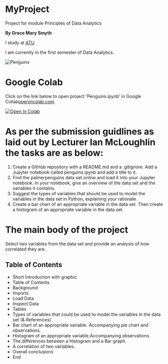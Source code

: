 # MyProject
Project for module Principles of Data Analytics

**By Grace Mary Smyth**

I study at [ATU](https://www.atu.ie/).

I am currently in the first semester of Data Analytics. 

![Penguins](https://allisonhorst.github.io/palmerpenguins/reference/figures/lter_penguins.png)

# Google Colab
Click on the link below to open project 'Penguins.ipynb' in Google Collab[openincolab.com](https://openincollab.com/).

<a target="_blank" href="https://colab.research.google.com/github/GraceMarySmyth/MyProject/blob/main/Penguins.ipynb">
  <img src="https://colab.research.google.com/assets/colab-badge.svg" alt="Open In Colab"/>
</a>

# As per the submission guidlines as laid out by Lecturer Ian McLoughlin the tasks are as below:
1. Create a GitHub repository with a README.md and a .gitignore. Add a Jupyter notebook called penguins.ipynb and add a title to it.
2.  Find the palmerpenguins data set online and load it into your Jupyter notebook. In your notebook, give an overview of the data set and the variables it contains.
3.  Suggest the types of variables that should be used to model the variables in the data set in Python, explaining your rationale.
4.  Create a bar chart of an appropriate variable in the data set. Then create a histogram of an appropriate variable in the data set.

# The main body of the project 
Select two variables from the data set and provide an analysis of how correlated they are.

## Table of Contents
 - Short Introduction with graphic
 - Table of Contents
 - Background
 - Imports
 - Load Data
 - Inspect Data
 - Tables
 - Types of variables that could be used to model the variables in the data set (& References)
 - Bar chart of an appropriate variable. Accompanying pie chart and observations.
 - Histogram of an appropriate variable.Accompanying observations.
 - The differences between a Histogram and a Bar graph.
 - A correlation of two variables.
 - Overall conclusions
 - End



